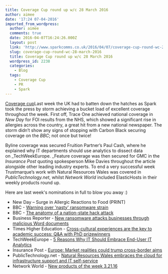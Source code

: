 ```yaml
---
title: Coverage Cup round up w/c 28 March 2016
author: aimee
date: '17:24 07-04-2016'
imported_from_wordpress:
  author: aimee
  comments: true
  date: 2016-04-07T16:24:26.000Z
  layout: post
  link: 'http://www.sparkcomms.co.uk/2016/04/07/coverage-cup-round-wc-28-march-2016/'
  slug: coverage-cup-round-wc-28-march-2016
  title: Coverage Cup round up w/c 28 March 2016
  wordpress_id: 2238
  categories:
    - Blog
  tags:
    - Coverage Cup
    - PR
    - Spark
---
```


[Coverage cup](Coverage-cup-167x300.jpg)Last week the UK had to batten down the hatches as Spark took the press by storm achieving a bucket load of excellent coverage throughout the week. First off, Trace One achieved national coverage in _New Day_ for FOI results from the NHS, which showed a significant rise in allergies across the country, a great hit from a new national newspaper. The storm didn’t show any signs of stopping with Carbon Black securing coverage on the _BBC_; not once but twice!  

Byline coverage was secured Fruition Partner’s Paul Cash, where he explained why IT departments should use analytics to dissect data on _TechWeekEurope. _Feature coverage was then secured for GMC in the _Insurance Post_ quoting spokesperson Mike Davies throughout the article alongside other leading industry experts. To end a very successful week Trustmarque’s work with Natural Resources Wales was covered in _PublicTechnology.net_, whilst _Network World_ included ElasticHosts in their weekly products round up.

Here are last week's nominations in full to blow you away :) 

  * New Day – Surge in Allergic Reactions to Food (PRINT)
  * BBC - [Warning over 'nasty' ransomware strain](http://www.bbc.co.uk/news/technology-35916425)
  * BBC - [The anatomy of a nation-state hack attack](http://www.bbc.co.uk/news/technology-34474879)
  * Business Reporter - [New ransomware attacks businesses through malicious Word documents](http://business-reporter.co.uk/2016/03/29/new-ransomware-attacks-businesses-malicious-word-documents/)
  * Times Higher Education - [Cross-cultural experiences are the key to academic success: Q&A with PhD prizewinners](https://www.timeshighereducation.com/student/advice/cross-cultural-experiences-are-key-academic-success-qa-phd-prizewinners)
  * TechWeekEurope - [5 Reasons Why IT Should Embrace End-User IT Analytics](http://www.techweekeurope.co.uk/data-storage/business-intelligence/5-reasons-why-it-should-embrace-end-user-it-analytics-188760#czzTsxQVy9BC0ujs.99)
  * Insurance Post - [Europe: Market realities could trump cross-border aims](http://www.postonline.co.uk/post/blog-post/2452654/europe-market-realities-could-trump-cross-border-aims)
  * PublicTechnology.net - [Natural Resources Wales embraces the cloud for infrastructure support and IT self-service](https://www.publictechnology.net/articles/news/natural-resources-wales-embraces-cloud-infrastructure-support-and-it-self-service)
  * Network World - [New products of the week 3.21.16](http://www.networkworld.com/article/3045844/data-center/new-products-of-the-week-3-21-16.html#slide11)
